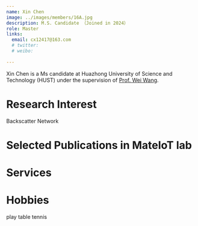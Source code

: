 ```yaml
---
name: Xin Chen
image: ../images/members/16A.jpg
description: M.S. Candidate （Joined in 2024）
role: Master
links:
  email: cx12417@163.com
  # twitter: 
  # weibo:
  
---
```


Xin Chen is a Ms candidate at Huazhong University of Science and Technology (HUST) under the supervision of [Prof. Wei Wang](https://eic.hust.edu.cn/professor/wangwei/index.html). 


Research Interest
======
Backscatter Network 


Selected Publications in MateIoT lab
======

      
Services
======


Hobbies
======
play table tennis